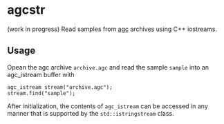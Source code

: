 # agcstr
(work in progress) Read samples from [agc](https://github.com/refresh-bio/agc) archives using C++ iostreams.

## Usage
Opean the agc archive `archive.agc` and read the sample `sample` into an agc_istream buffer with
```
agc_istream stream("archive.agc");
stream.find("sample");
```
After initialization, the contents of `agc_istream` can be accessed in
any manner that is supported by the `std::istringstream` class.

